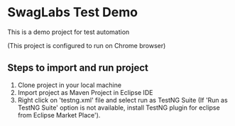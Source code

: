 # SwagLabs Test Demo

This is a demo project for test automation

(This project is configured to run on Chrome browser)

## Steps to import and run project

 1. Clone project in your local machine
 2. Import project as Maven Project in Eclipse IDE
 3. Right click on 'testng.xml' file and select run as TestNG  Suite (If 'Run as TestNG Suite' option is not available,   install TestNG plugin for eclipse from Eclipse Market Place').

